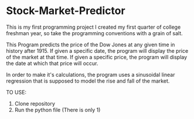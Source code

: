 # Stock-Market-Predictor
This is my first programming project I created my first quarter of college freshman year, so take the programming conventions with a grain of salt.

This Program predicts the price of the Dow Jones at any given time in history after 1915. 
  If given a specific date, the program will display the price of the market at that time.
  If given a specific price, the program will display the date at which that price will occur.
  
In order to make it's calculations, the program uses a sinusoidal linear regression that is supposed to model the rise and fall of the market.

TO USE:
1. Clone repository
2. Run the python file (There is only 1)

